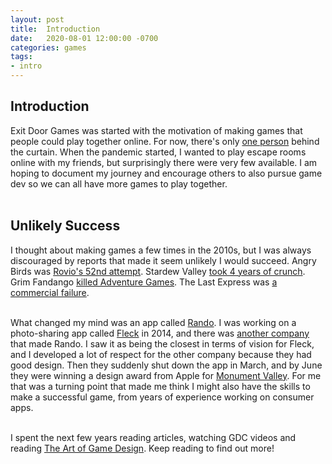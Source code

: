```yaml
---
layout: post
title:  Introduction
date:   2020-08-01 12:00:00 -0700
categories: games
tags:
- intro
---
```

Introduction
----

Exit Door Games was started with the motivation of making games that people could play together online. For now, there's only [one person][linkedin] behind the curtain. When the pandemic started, I wanted to play escape rooms online with my friends, but surprisingly there were very few available. I am hoping to document my journey and encourage others to also pursue game dev so we can all have more games to play together.<br><br>

Unlikely Success
---
I thought about making games a few times in the 2010s, but I was always discouraged by reports that made it seem unlikely I would succeed. Angry Birds was [Rovio's 52nd attempt][rovio]. Stardew Valley [took 4 years of crunch][stardew]. Grim Fandango [killed Adventure Games][grim]. The Last Express was [a commercial failure][express].<br><br>
 

What changed my mind was an app called [Rando][rando]. I was working on a photo-sharing app called [Fleck][fleck] in 2014, and there was [another company][ustwo] that made Rando. I saw it as being the closest in terms of vision for Fleck, and I developed a lot of respect for the other company because they had good design. Then they suddenly shut down the app in March, and by June they were winning a design award from Apple for [Monument Valley][valley]. For me that was a turning point that made me think I might also have the skills to make a successful game, from years of experience working on consumer apps.<br><br>

I spent the next few years reading articles, watching GDC videos and reading [The Art of Game Design][art]. Keep reading to find out more!

[linkedin]: https://www.linkedin.com/in/michaelcraigwilson/
[rovio]: https://www.theatlantic.com/technology/archive/2011/03/how-rovio-fought-off-bankruptcy-to-make-angry-birds/72250/
[stardew]: https://www.gamedeveloper.com/business/the-4-years-of-self-imposed-crunch-that-went-into-i-stardew-valley-i-
[grim]: https://www.fandom.com/articles/grim-fandango-20-years-on
[express]: https://www.gamedeveloper.com/design/the-last-express-revisiting-an-unsung-classic
[fleck]: https://www.wired.com/2015/02/photo-sharing-app-can-get-likes-kim-kardashian/
[rando]: https://techcrunch.com/2014/03/22/rip-rando/
[ustwo]: https://ustwo.com/blog/introducing-rando/
[valley]: https://stories.maker.co/monument-valley-an-apple-design-award-winning-game/
[art]: https://amzn.to/3fumJ1U
